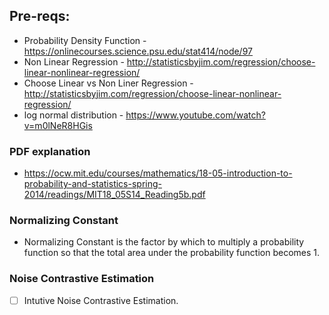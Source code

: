 ## Pre-reqs:
- Probability Density Function - https://onlinecourses.science.psu.edu/stat414/node/97
- Non Linear Regression - http://statisticsbyjim.com/regression/choose-linear-nonlinear-regression/
- Choose Linear vs Non Liner Regression - http://statisticsbyjim.com/regression/choose-linear-nonlinear-regression/
- log normal distribution - https://www.youtube.com/watch?v=m0lNeR8HGis

### PDF explanation
- https://ocw.mit.edu/courses/mathematics/18-05-introduction-to-probability-and-statistics-spring-2014/readings/MIT18_05S14_Reading5b.pdf

### Normalizing Constant
- Normalizing Constant is the factor by which to multiply a probability function so that the total area under the probability function becomes 1.


### Noise Contrastive Estimation
- [ ] Intutive Noise Contrastive Estimation.
